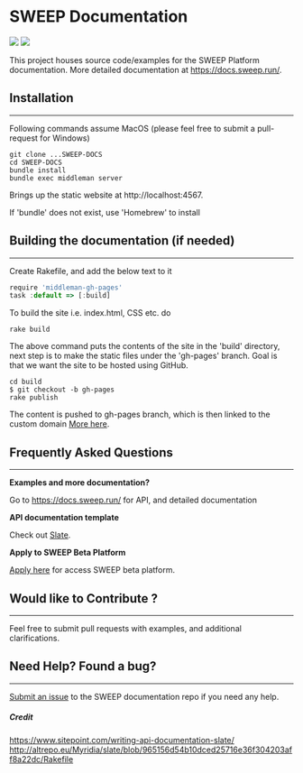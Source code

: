# SWEEP Documentation

[![](https://img.shields.io/badge/license-Apache%202.0-blue.svg)](./LICENSE)
[![](https://img.shields.io/badge/framework-Slate-orange.svg)](http://lord.github.io/slate)

This project houses source code/examples for the SWEEP Platform documentation. More detailed documentation at https://docs.sweep.run/.


## Installation
--------------------------

Following commands assume MacOS (please feel free to submit a pull-request for Windows)

```console
git clone ...SWEEP-DOCS
cd SWEEP-DOCS
bundle install
bundle exec middleman server
```

Brings up the static website at http://localhost:4567. 

If 'bundle' does not exist, use 'Homebrew' to install
## Building the documentation (if needed)
-----------------------------------------

Create Rakefile, and add the below text to it

```javascript
require 'middleman-gh-pages'
task :default => [:build]
```

To build the site i.e. index.html, CSS etc. do

```console
rake build
```

The above command puts the contents of the site in the 'build' directory, next step is to make the static files under the 'gh-pages' branch. Goal is that we want the site to be hosted using GitHub.

```console
cd build
$ git checkout -b gh-pages
rake publish
```

The content is pushed to gh-pages branch, which is then linked to the custom domain [More here](https://help.github.com/en/articles/using-a-custom-domain-with-github-pages).  

## Frequently Asked Questions
--------------------------

**Examples and more documentation?**

Go to https://docs.sweep.run/ for API, and detailed documentation


**API documentation template**

Check out [Slate](lord.github.io/slate).

**Apply to SWEEP Beta Platform**

[Apply here](https://beta.sweep.run) for access SWEEP beta platform.

## Would like to Contribute ?
------------------------------

Feel free to submit pull requests with examples, and additional clarifications.



## Need Help? Found a bug?
-----------------------

[Submit an issue](https://github.com/sweep-inc/SWEEP-DOCS/issues) to the SWEEP documentation repo if you need any help. 


##### Credit
https://www.sitepoint.com/writing-api-documentation-slate/
http://altrepo.eu/Myridia/slate/blob/965156d54b10dced25716e36f304203aff8a22dc/Rakefile
